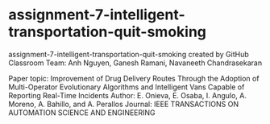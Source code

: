 # assignment-7-intelligent-transportation-quit-smoking
assignment-7-intelligent-transportation-quit-smoking created by GitHub Classroom
Team: Anh Nguyen, Ganesh Ramani, Navaneeth Chandrasekaran

Paper topic: Improvement of Drug Delivery Routes Through the Adoption of Multi-Operator Evolutionary Algorithms 
and Intelligent Vans Capable of Reporting Real-Time Incidents
Author: E. Onieva, E. Osaba, I. Angulo, A. Moreno, A. Bahillo, and A. Perallos
Journal: IEEE TRANSACTIONS ON AUTOMATION SCIENCE AND ENGINEERING

  
